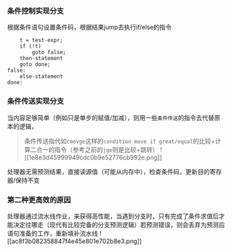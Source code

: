 ### 条件控制实现分支
根据条件语句设置条件码，根据结果jump去执行if/else的指令
```
	t = test-expr; 
	if (!t) 
		goto false;
	then-statement 
	goto done;
false:
	else-statement 
done:
```
### 条件传送实现分支
当内容足够简单（例如只是单步的赋值/加减），则用一些`条件传送`的指令去代替原本的逻辑，
> 条件传送指代如`cmovge`这样的`condition move if great/equal`的比较+计算二合一的指令（参考之前的`jge`则是比较+跳转）
![[1e8e3d45999949cdc0b9e52776cb992e.png]]

处理器无需预测结果，直接读源值（可能从内存中），检查条件码，更新目的寄存器/保持不变

### 第二种更高效的原因
处理器通过流水线作业，来获得高性能，当遇到分支时，只有完成了条件求值后才能决定往哪走（现代有比较完备的分支预测逻辑）若预测错误，则会丢弃为预测后语句准备的工作，重新填补流水线
![[ac8f3b082358847f4e45e801e702b8e3.png]]